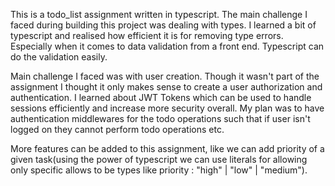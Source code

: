This is a todo_list assignment written in typescript. The main challenge I faced during building this project was dealing with types. I learned a bit of typescript and realised how efficient it is for removing type errors. Especially when it comes to data validation from a front end. Typescript can do the validation easily. 

Main challenge I faced was with user creation. Though it wasn't part of the assignment I thought it only makes sense to create a user authorization and authentication. I learned about JWT Tokens which can be used to handle sessions efficiently and increase more security overall. My plan was to have authentication middlewares for the todo operations such that if user isn't logged on they cannot perform todo operations etc.

More features can be added to this assignment, like we can add priority of a given task(using the power of typescript we can use literals for allowing only specific allows to be types like priority : "high" | "low" | "medium").